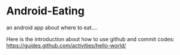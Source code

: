 # Android-Eating
an android app about where to eat....

Here is the introduction about how to use github and commit codes:
https://guides.github.com/activities/hello-world/


